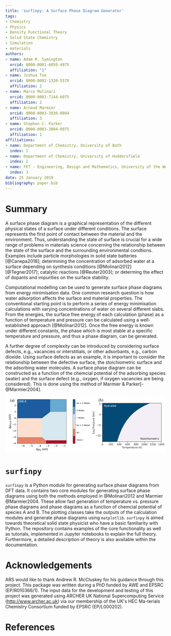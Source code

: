 ```yaml
---
title: 'surfinpy: A Surface Phase Diagram Generator'
tags:
- Chemistry
- Physics
- Density Functional Theory
- Solid State Chemistry
- Simulation
- materials
authors:
- name: Adam R. Symington
  orcid: 0000-0001-6059-497X
  affiliation: "1"
- name: Joshua Tse
  orcid: 0000-0002-1320-557X
  affiliation: 2
- name: Marco Molinari
  orcid: 0000-0001-7144-6075
  affiliation: 2
- name: Arnaud Marmier
  orcid: 0000-0003-3836-0004
  affiliation: 3
- name: Stephen C. Parker
  orcid: 0000-0003-3804-0975
  affiliation: 1
affiliations:
- name: Department of Chemistry, University of Bath
  index: 1
- name: Department of Chemistry, University of Huddersfield
  index: 2
- name: FET - Engineering, Design and Mathematics, University of the West of England
  index: 3
date: 25 January 2019
bibliography: paper.bib
---
```


# Summary

A surface phase diagram is a graphical representation of the different physical states of a surface under different conditions.
The surface represents the first point of contact between the material and the environment.
Thus, understanding the state of surface is crucial for a wide range of problems in materials science concerning the relationship between
the state of the surface and the surrounding environmental condtions.
Examples include particle morphologies in solid state batteries [@Canepa2018];
determining the concentration of adsorbed water at a surface depending on synthesis conditions [@Molinari2012] [@Tegner2017];
catalytic reactions [@Reuter2003]; or determing the effect of dopants and impurities on the surface stability.  

Computational modelling can be used to generate surface phase diagrams from energy minimisation data.
One common research question is how water adsorption affects the surface and material properties.
The conventional starting point is to perform a series of energy minimisation calculations with varying concentrations of water on several different slabs.
From the energies, the surface free energy of each calculation (phase) as a function of temperature and pressure can be calculated using a well-established approach [@Molinari2012].
Once the free energy is known under different constants, the phase which is most stable at a specific temperature and pressure, and thus a phase diagram, can be generated.

A further degree of complexity can be introduced by considering surface defects, e.g., vacancies or interstitials, or other adsorbants, e.g., carbon dioxide.
Using surface defects as an example, it is important to consider the relationship between the defective surface, the stoichiometric surface and the adsorbing water molecules.
A surface phase diagram can be constructed as a function of the chemcial potential of the adsorbing species (water) and the surface defect
(e.g., oxygen, if oxygen vacancies are being considered). This is done using the method of Marmier & Parker[-@Marmier2004].

![An example phase diagram as a function of chemical potential (a), and as a function of temperature and pressure (b).\label{fig:example}](Figure_1.png)

# `surfinpy`

`surfinpy` is a Python module for generating surface phase diagrams from DFT data.
It contains two core modules for generating surface phase diagrams using both the methods employed in @Molinari2012 and Marmier @Marmier2004.
These allow fast generation of temperature vs. pressure phase diagrams and phase diagrams as a function of chemcial potential of species A and B.
The plotting classes take the outputs of the calculation modules and generate phase diagrams using `matplotlib`.
`surfinpy` is aimed towards theoretical solid state physicist who have a basic familiarity with Python.
The repository contains examples of the core functionality as well as tutorials, implemented in Jupyter notebooks to explain the full theory.
Furthermore, a detailed description of theory is also available within the documentation.

# Acknowledgements
  
ARS would like to thank Andrew R. McCluskey for his guidance through this project. This package was written during a PhD funded by AWE and EPSRC (EP/R010366/1). The input
data for the development and testing of this project was generated using ARCHER UK National Supercomputing Service (http://www.archer.ac.uk) via our membership of
the UK's HEC Ma-terials Chemistry Consortium funded by EPSRC (EP/L000202).

# References